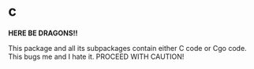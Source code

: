 # c

**HERE BE DRAGONS!!**

This package and all its subpackages contain either C code or Cgo code. This
bugs me and I hate it. PROCEED WITH CAUTION!
